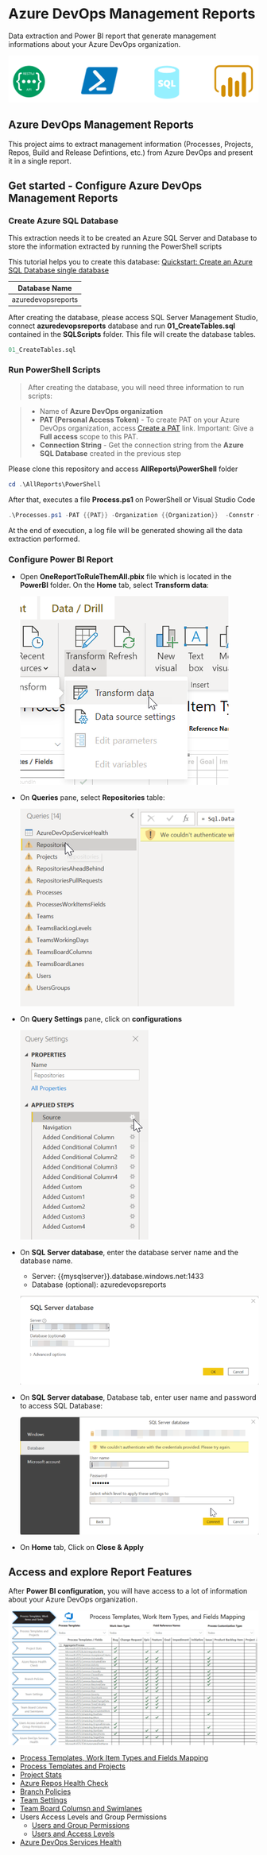 # Azure DevOps Management Reports
Data extraction and Power BI report that generate management informations about your Azure DevOps organization.

![architecture](./images/Architecture.png)

## Azure DevOps Management Reports
This project aims to extract management information (Processes, Projects, Repos, Build and Release Defintions, etc.) from Azure DevOps and present it in a single report.

## Get started - Configure Azure DevOps Management Reports

### Create Azure SQL Database
This extraction needs it to be created an Azure SQL Server and Database to store the information extracted by running the PowerShell scripts

This tutorial helps you to create this database:
[Quickstart: Create an Azure SQL Database single database](https://docs.microsoft.com/en-us/azure/azure-sql/database/single-database-create-quickstart?tabs=azure-portal)

|Database Name|
|---|
|azuredevopsreports|

After creating the database, please access SQL Server Management Studio, connect **azuredevopsreports** database and run **01_CreateTables.sql** contained in the **SQLScripts** folder. This file will create the database tables.

```sql
01_CreateTables.sql
```

### Run PowerShell Scripts
>After creating the database, you will need three information to run scripts:

>- Name of **Azure DevOps organization**
>- **PAT (Personal Access Token)** - To create PAT on your Azure DevOps organization, access [Create a PAT](https://docs.microsoft.com/en-us/azure/devops/organizations/accounts/use-personal-access-tokens-to-authenticate?view=azure-devops&tabs=Windows#create-a-pat) link. Important: Give a **Full access** scope to this PAT.
>- **Connection String** - Get the connection string from the **Azure SQL Database** created in the previous step

Please clone this repository and access **AllReports\PowerShell** folder

```PowerShell
cd .\AllReports\PowerShell
```

After that, executes a file **Process.ps1** on PowerShell or Visual Studio Code

```powershell
.\Processes.ps1 -PAT {{PAT}} -Organization {{Organization}}  -Connstr {{Connection string from database}}
```

At the end of execution, a log file will be generated showing all the data extraction performed.

### Configure Power BI Report
- Open **OneReportToRuleThemAll.pbix** file which is located in the **PowerBI** folder. On the **Home** tab, select **Transform data**:
  
  ![transformdata](./images/transformdata.png)

- On **Queries** pane, select **Repositories** table:
  
  ![queries](./images/Queries.png)
  
- On **Query Settings** pane, click on **configurations**

  ![querysettings](./images/Query_Settings.png)


- On **SQL Server database**, enter the database server name and the database name.
  - Server: {{mysqlserver}}.database.windows.net:1433
  - Database (optional): azuredevopsreports
  
  ![server_and_database](./images/server_and_database.png)


- On **SQL Server database**, Database tab, enter user name and password to access SQL Database:
  
  ![user_and_password](./images/user_and_password.png)

- On **Home** tab, Click on **Close & Apply**

## Access and explore Report Features
After **Power BI configuration**, you will have access to a lot of information about your Azure DevOps organization.

![AzureDevOpsReport](./images/AzureDevOpsReport.png)

- [Process Templates, Work Item Types and Fields Mapping](https://vinijmoura.medium.com/how-to-process-templates-work-item-types-and-fields-mapping-on-azure-devops-dc03ea31debe)
- [Process Templates and Projects](https://vinijmoura.medium.com/how-to-list-all-process-templates-and-respective-team-projects-on-azure-devops-1a2177ef0ba1)
- [Project Stats](https://vinijmoura.medium.com/how-to-project-stats-mapping-on-azure-devops-63ca0f0d4ca)
- [Azure Repos Health Check](https://vinijmoura.medium.com/how-to-azure-repos-health-check-on-azure-devops-5b0322c7295c)
- [Branch Policies](https://vinijmoura.medium.com/how-to-viewing-which-repositories-have-branch-policies-on-azure-devops-c9bfb370401e)
- [Team Settings](https://vinijmoura.medium.com/how-to-team-settings-mapping-on-azure-devops-ee609d217a3a)
- [Team Board Columsn and Swimlanes](https://vinijmoura.medium.com/how-to-board-columns-and-swimlanes-mapping-on-azure-devops-bd7fbf94e43f)
- Users Access Levels and Group Permissions
  - [Users and Group Permissions](https://vinijmoura.medium.com/how-to-list-all-users-and-group-permissions-on-azure-devops-using-azure-devops-cli-54f73a20a4c7)
  - [Users and Access Levels](https://vinijmoura.medium.com/how-to-list-all-users-access-levels-on-azure-devops-b98593bb123c)
- [Azure DevOps Services Health](https://vinijmoura.medium.com/how-to-azure-devops-service-health-using-maps-in-power-bi-711bb7c657c2)

